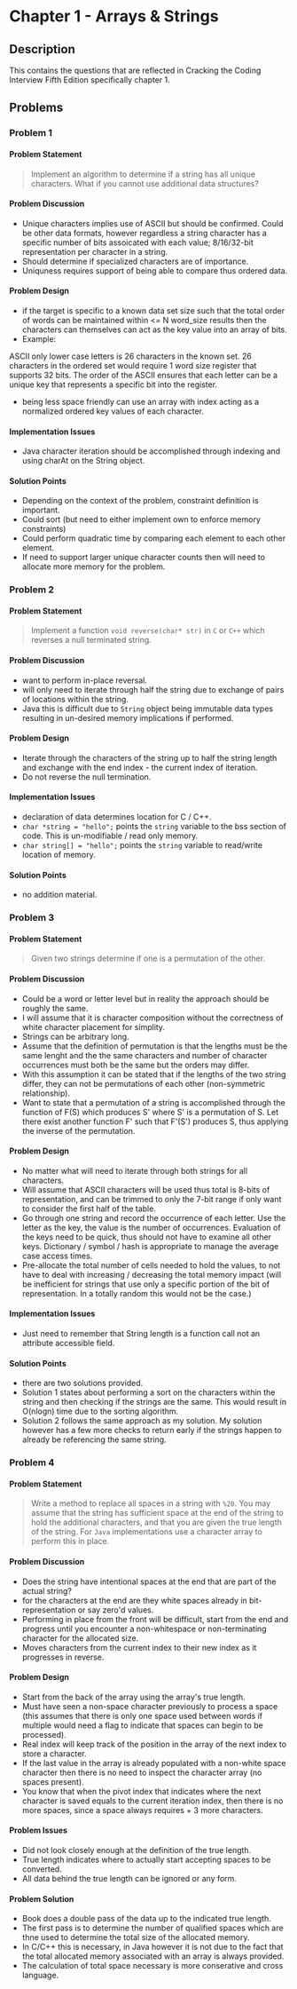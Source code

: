 # Chapter 1 - Arrays & Strings
## Description
This contains the questions that are reflected in Cracking the Coding Interview Fifth Edition specifically chapter 1.

## Problems
### Problem 1
#### Problem Statement
>Implement an algorithm to determine if a string has all unique characters.  What if you cannot use additional data structures?

#### Problem Discussion
- Unique characters implies use of ASCII but should be confirmed.  Could be other data formats, however regardless a string character has a specific number of bits assoicated with each value; 8/16/32-bit representation per character in a string.
- Should determine if specialized characters are of importance.
- Uniquness requires support of being able to compare thus ordered data.

#### Problem Design
- if the target is specific to a known data set size such that the total order of words can be maintained within <= N word_size results then the characters can themselves can act as the key value into an array of bits. 
- Example:
>
ASCII only lower case letters is 26 characters in the known set.  26 characters in the ordered set would require 1 word size register that supports 32 bits.  The order of the ASCII ensures that each letter can be a unique key that represents a specific bit into the register.

- being less space friendly can use an array with index acting as a normalized ordered key values of each character.

#### Implementation Issues
- Java character iteration should be accomplished through indexing and using charAt on the String object.

#### Solution Points
- Depending on the context of the problem, constraint definition is important.  
- Could sort (but need to either implement own to enforce memory constraints)
- Could perform quadratic time by comparing each element to each other element.
- If need to support larger unique character counts then will need to allocate more memory for the problem.

### Problem 2
#### Problem Statement
>Implement a function `void reverse(char* str)` in `C` or `C++` which reverses a null terminated string.

#### Problem Discussion
- want to perform in-place reversal.
- will only need to iterate through half the string due to exchange of pairs of locations within the string.
- Java this is difficult due to `String` object being immutable data types resulting in un-desired memory implications if performed.

#### Problem Design
- Iterate through the characters of the string up to half the string length and exchange with the end index - the current index of iteration.
- Do not reverse the null termination.

#### Implementation Issues
- declaration of data determines location for C / C++.
- `char *string = "hello";` points the `string` variable to the bss section of code.  This is un-modifiable / read only memory.
- `char string[] = "hello";` points the `string` variable to read/write location of memory.

#### Solution Points
- no addition material.

### Problem 3
#### Problem Statement 
>Given two strings determine if one is a permutation of the other.

#### Problem Discussion
- Could be a word or letter level but in reality the approach should be roughly the same.
- I will assume that it is character composition without the correctness of white character placement for simplity.
- Strings can be arbitrary long.
- Assume that the definition of permutation is that the lengths must be the same lenght and the the same characters and number of character occurrences must both be the same but the orders may differ.
- With this assumption it can be stated that if the lengths of the two string differ, they can not be permutations of each other (non-symmetric relationship).
- Want to state that a permutation of a string is accomplished through the function of F(S) which produces S' where S' is a permutation of S.  Let there exist another function F' such that F'(S') produces S, thus applying the inverse of the permutation.

#### Problem Design
- No matter what will need to iterate through both strings for all characters.
- Will assume that ASCII characters will be used thus total is 8-bits of representation, and can be trimmed to only the 7-bit range if only want to consider the first half of the table.
- Go through one string and record the occurrence of each letter.  Use the letter as the key, the value is the number of occurrences.  Evaluation of the keys need to be quick, thus should not have to examine all other keys.  Dictionary / symbol / hash is appropriate to manage the average case access times. 
- Pre-allocate the total number of cells needed to hold the values, to not have to deal with increasing / decreasing the total memory impact (will be inefficient for strings that use only a specific portion of the bit of representation.  In a totally random this would not be the case.)

#### Implementation Issues
- Just need to remember that String length is a function call not an attribute accessible field.

#### Solution Points
- there are two solutions provided.
- Solution 1 states about performing a sort on the characters within the string and then checking if the strings are the same.  This would result in O(nlogn) time due to the sorting algorithm.
- Solution 2 follows the same approach as my solution.  My solution however has a few more checks to return early if the strings happen to already be referencing the same string.

### Problem 4
#### Problem Statement
>Write a method to replace all spaces in a string with `%20`.  You may assume that the string has sufficient space at the end of the string to hold the additional characters, and that you are given the true length of the string.  For `Java` implementations use a character array to perform this in place.

#### Problem Discussion
- Does the string have intentional spaces at the end that are part of the actual string?
- for the characters at the end are they white spaces already in bit-representation or say zero'd values.
- Performing in place from the front will be difficult, start from the end and progress until you encounter a non-whitespace or non-terminating character for the allocated size.
- Moves characters from the current index to their new index as it progresses in reverse.

#### Problem Design
- Start from the back of the array using the array's true length.
- Must have seen a non-space character previously to process a space (this assumes that there is only one space used between words if multiple would need a flag to indicate that spaces can begin to be processed).
- Real index will keep track of the position in the array of the next index to store a character.
- If the last value in the array is already populated with a non-white space character then there is no need to inspect the character array (no spaces present).
- You know that when the pivot index that indicates where the next character is saved equals to the current iteration index, then there is no more spaces, since a space always requires + 3 more characters.

#### Problem Issues
- Did not look closely enough at the definition of the true length. 
- True length indicates where to actually start accepting spaces to be converted.
- All data behind the true length can be ignored or any form.

#### Problem Solution
- Book does a double pass of the data up to the indicated true length.
- The first pass is to determine the number of qualified spaces which are thne used to determine the total size of the allocated memory.
- In C/C++ this is necessary, in Java however it is not due to the fact that the total allocated memory associated with an array is always provided.
- The calculation of total space necessary is more conserative and cross language.